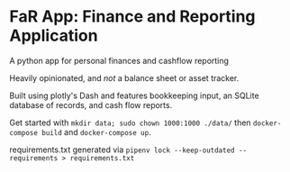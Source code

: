 # FaR App: Finance and Reporting Application
A python app for personal finances and cashflow reporting

Heavily opinionated, and *not* a balance sheet or asset tracker.

Built using plotly's Dash and features bookkeeping input, an SQLite database of records, and cash flow reports.

Get started with `mkdir data; sudo chown 1000:1000 ./data/` then `docker-compose build` and `docker-compose up`.


requirements.txt generated via `pipenv lock --keep-outdated --requirements > requirements.txt`
